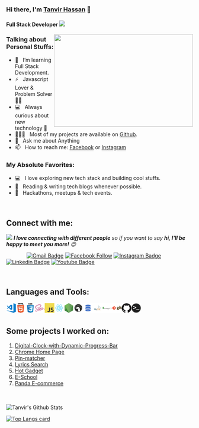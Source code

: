### Hi there, I'm [Tanvir Hassan](https://tanvirbabu.github.io/tanvir.me/) 👋

#### Full Stack Developer <img src="https://media.giphy.com/media/WUlplcMpOCEmTGBtBW/giphy.gif" width="30"> 

<img align="right" height="250" width="375" alt="" src="https://raw.githubusercontent.com/iampavangandhi/iampavangandhi/master/gifs/coder.gif"/>

### Talking about Personal Stuffs:

- 🚀 &nbsp; I’m learning Full Stack Development.
- ⚡ &nbsp; Javascript Lover & Problem Solver 🧠🧠
- 💻 &nbsp; Always curious about new technology 🤩
- 👨🏻‍💻 &nbsp; Most of my projects are available on [Github](https://github.com/TanvirBabu).
- 💬 &nbsp; Ask me about Anything
- 📫 &nbsp; How to reach me: [Facebook](https://www.facebook.com/tanvir.rsa) or [Instagram](https://www.instagram.com/Tanvir_hb/)

### My Absolute Favorites:

- 💻 &nbsp; I love exploring new tech stack and building cool stuffs.
- 📰 &nbsp; Reading & writing tech blogs whenever possible.
- 🍕 &nbsp; Hackathons, meetups & tech events.

<br />

## Connect with me: 

<img src="https://media.giphy.com/media/LnQjpWaON8nhr21vNW/giphy.gif" width="60"> <em><b>I love connecting with different people</b> so if you want to say <b>hi, I'll be happy to meet you more!</b> 😊</em>


&nbsp; &nbsp; &nbsp; &nbsp; &nbsp; &nbsp; &nbsp; [![Gmail Badge](https://img.shields.io/badge/-tanvirhb.dev@gmail.com-c14438?style=flat-square&logo=Gmail&logoColor=white&link=mailto:tanvirhb.dev@gmail.com)](mailto:tanvirhb.dev@gmail.com)
[![Facebook Follow](https://img.shields.io/badge/%20-FollowMe-black?color=14171A&labelColor=1976d2&logo=facebook&logoColor=ffffff)](https://web.facebook.com/tanvirhb/)
[![Instagram Badge](https://img.shields.io/badge/-Instagram-e4405f?style=flat-square&logo=Instagram&logoColor=white)](https://instagram.com/tanvir_hb/)
[![Linkedin Badge](https://img.shields.io/badge/-LinkedIn-0e76a8?style=flat-square&logo=Linkedin&logoColor=white)](https://www.linkedin.com/in/TanvirBabu/)
[![Youtube Badge](https://img.shields.io/badge/-Youtube-red?style=flat-square&logo=Youtube&logoColor=white)](https://rb.gy/13654f)

<br />

## Languages and Tools:

<img align="left" width="26px" src="https://raw.githubusercontent.com/github/explore/80688e429a7d4ef2fca1e82350fe8e3517d3494d/topics/visual-studio-code/visual-studio-code.png" >
<img align="left" alt="HTML5" width="26px" src="https://raw.githubusercontent.com/github/explore/80688e429a7d4ef2fca1e82350fe8e3517d3494d/topics/html/html.png" />
<img align="left" alt="CSS3" width="26px" src="https://raw.githubusercontent.com/github/explore/80688e429a7d4ef2fca1e82350fe8e3517d3494d/topics/css/css.png" />
<img align="left" alt="Sass" width="26px" src="https://raw.githubusercontent.com/github/explore/80688e429a7d4ef2fca1e82350fe8e3517d3494d/topics/sass/sass.png" />
<img align="left" alt="JavaScript" width="26px" src="https://raw.githubusercontent.com/github/explore/80688e429a7d4ef2fca1e82350fe8e3517d3494d/topics/javascript/javascript.png" />
<img align="left" alt="React" width="26px" src="https://raw.githubusercontent.com/github/explore/80688e429a7d4ef2fca1e82350fe8e3517d3494d/topics/react/react.png" />
<img align="left" alt="Node.js" width="26px" src="https://raw.githubusercontent.com/github/explore/80688e429a7d4ef2fca1e82350fe8e3517d3494d/topics/nodejs/nodejs.png" />
<img align="left" alt="Deno" width="26px" src="https://raw.githubusercontent.com/github/explore/361e2821e2dea67711cde99c9c40ed357061cf27/topics/deno/deno.png" />
<img align="left" alt="SQL" width="26px" src="https://raw.githubusercontent.com/github/explore/80688e429a7d4ef2fca1e82350fe8e3517d3494d/topics/sql/sql.png" />
<img align="left" alt="MySQL" width="26px" src="https://raw.githubusercontent.com/github/explore/80688e429a7d4ef2fca1e82350fe8e3517d3494d/topics/mysql/mysql.png" />
<img align="left" alt="MongoDB" width="26px" src="https://raw.githubusercontent.com/github/explore/80688e429a7d4ef2fca1e82350fe8e3517d3494d/topics/mongodb/mongodb.png" />
<img align="left" alt="Git" width="26px" src="https://raw.githubusercontent.com/github/explore/80688e429a7d4ef2fca1e82350fe8e3517d3494d/topics/git/git.png" />
<img align="left" alt="GitHub" width="26px" src="https://raw.githubusercontent.com/github/explore/78df643247d429f6cc873026c0622819ad797942/topics/github/github.png" />
<img align="left" alt="HTML5" width="26px" src="https://raw.githubusercontent.com/github/explore/80688e429a7d4ef2fca1e82350fe8e3517d3494d/topics/terminal/terminal.png" />

<br />
<br />

## Some projects I worked on: 

1. [Digital-Clock-with-Dynamic-Progress-Bar](https://tanvirbabu.github.io/Digital-Clock-with-Dynamic-Progress-Bar/)
2. [Chrome Home Page](https://tanvirbabu.github.io/chrome-homePage/)
3. [Pin-matcher](https://tanvirbabu.github.io/pin-matcher/)
4. [Lyrics Search](https://tanvirbabu.github.io/lyrics-search/)
5. [Hot Gadget](https://tanvirbabu.github.io/hot-gadgets/)
6. [E-School](https://tanvirbabu.github.io/e-school/)
7. [Panda E-commerce](https://tanvirbabu.github.io/panda-commerce/)

<br />
<br />

<img width="550" alt="Tanvir's Github Stats"  src="https://github-readme-stats.vercel.app/api?username=TanvirBabu&show_icons=true"/>

[![Top Langs card](https://github-readme-stats.vercel.app/api/top-langs/?username=TanvirBabu&card_width=550)](https://github.com/TanvirBabu/TanvirBabu)

[website]: https://tanvirbabu.github.io/tanvir.me/
